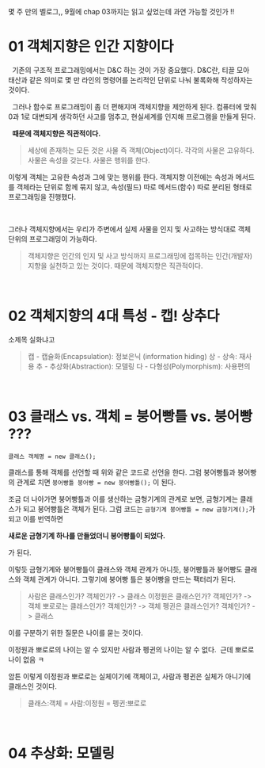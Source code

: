 <p>몇 주 만의 벨로그,, 9월에 chap 03까지는 읽고 싶었는데 과연 가능할 것인가 !! </p>
<h1 id="01-객체지향은-인간-지향이다">01 객체지향은 인간 지향이다</h1>
<p>&nbsp;
기존의 구조적 프로그래밍에서는 D&amp;C 하는 것이 가장 중요했다. 
D&amp;C란, 티끌 모아 태산과 같은 의미로 몇 만 라인의 명령어를 논리적인 단위로 나눠 불록화해 작성하자는 것이다. </p>
<p>&nbsp;
그러나 함수로 프로그래밍이 좀 더 편해지며 객체지향을 제안하게 된다. 컴퓨터에 맞춰 0과 1로 대변되게 생각하던 사고를 멈추고, 현실세계를 인지해 프로그램을 만들게 된다. </p>
<p>&nbsp;
<strong>때문에 객체지향은 직관적이다.</strong>
&nbsp;</p>
<blockquote>
<p>세상에 존재하는 모든 것은 사물 즉 객체(Object)이다.
각각의 사물은 고유하다.
사물은 속성을 갖는다.
사물은 행위를 한다. </p>
</blockquote>
<p> 이렇게 객체는 고유한 속성과 그에 맞는 행위를 한다. 
 객체지향 이전에는 속성과 메서드를 객체라는 단위로 함께 묶지 않고, 속성(필드) 따로 메서드(함수) 따로 분리된 형태로 프로그래밍을 진행했다.</p>
<p> &nbsp;</p>
<p> 그러나 객체지향에서는 우리가 주변에서 실제 사물을 인지 및 사고하는 방식대로 객체 단위의 프로그래밍이 가능하다. </p>
<blockquote>
<p> 객체지향은 인간의 인지 및 사고 방식까지 프로그래밍에 접목하는 인간(개발자) 지향을 실천하고 있는 것이다. 때문에 객체지향은 직관적이다. </p>
</blockquote>
<p>&nbsp;</p>
<h1 id="02-객체지향의-4대-특성---캡-상추다">02 객체지향의 4대 특성 - 캡! 상추다</h1>
<p>소제목 실화냐고</p>
<blockquote>
<p>캡 - 캡슐화(Encapsulation): 정보은닉 (information hiding)
상 - 상속: 재사용
추 - 추상화(Abstraction): 모델링
다 - 다형성(Polymorphism): 사용편의 </p>
</blockquote>
<p>&nbsp;</p>
<h1 id="03-클래스-vs-객체--붕어빵틀-vs-붕어빵-">03 클래스 vs. 객체 = 붕어빵틀 vs. 붕어빵 ???</h1>
<p><code>클래스 객체명 = new 클래스();</code></p>
<p>클래스를 통해 객체를 선언할 때 위와 같은 코드로 선언을 한다. 
그럼 붕어빵틀과 붕어빵의 관계로 치면  <code>붕어빵틀 붕어빵 = new 붕어빵틀();</code> 이 된다. </p>
<p>조금 더 나아가면 붕어빵틀과 이를 생산하는 금형기계의 관계로 보면, 금형기계는 클래스가 되고 붕어빵틀은 객체가 된다. 
그럼 코드는 <code>금형기계 붕어빵틀 = new 금형기계();</code>가 되고 이를 번역하면 </p>
<p><strong>새로운 금형기계 하나를 만들었더니 붕어빵틀이 되었다.</strong> </p>
<p>가 된다. </p>
<p>이렇듯 금형기계와 붕어빵틀이 클래스와 객체 관계가 아니듯, 붕어빵틀과 붕어빵도 클래스와 객체 관계가 아니다. 
그렇기에 붕어빵 틀은 붕어빵을 만드는 팩터리가 된다. </p>
<blockquote>
<p>사람은 클래스인가? 객체인가? -&gt; 클래스
이정원은 클래스인가? 객체인가? -&gt; 객체
뽀로로는 클래스인가? 객체인가? -&gt; 객체
펭귄은 클래스인가? 객체인가? -&gt; 클래스 </p>
</blockquote>
<p>이를 구분하기 위한 질문은 나이를 묻는 것이다. </p>
<p>이정원과 뽀로로의 나이는 알 수 있지만 사람과 펭귄의 나이는 알 수 없다. 
<img alt="" src="https://velog.velcdn.com/images/leegarden/post/51ae8cfe-ea6c-4203-a849-0d4d346626e5/image.png" />
근데 뽀로로 나이 없음 ㅋ</p>
<p>암튼 이렇게 이정원과 뽀로로는 실체이기에 객체이고, 사람과 펭귄은 실체가 아니기에 클래스인 것이다. </p>
<blockquote>
<p>클래스:객체 = 사람:이정원 = 펭귄:뽀로로 </p>
</blockquote>
<p>&nbsp;</p>
<h1 id="04-추상화-모델링">04 추상화: 모델링</h1>